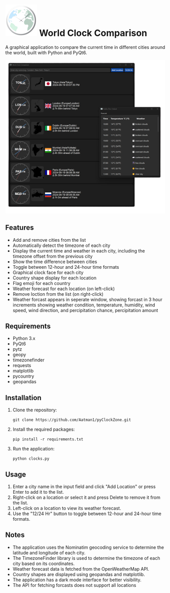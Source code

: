 # <img src="Wclock.png" alt="Logo" width="100" height="100"> World Clock Comparison 


A graphical application to compare the current time in different cities around the world, built with Python and PyQt6.

![World Clock Comparison](pyC.png)

## Features

- Add and remove cities from the list
- Automatically detect the timezone of each city
- Display the current time and weather in each city, including the timezone offset from the previous city
- Show the time difference between cities
- Toggle between 12-hour and 24-hour time formats
- Graphical clock face for each city
- Country shape display for each location
- Flag emoji for each country
- Weather forecast for each location (on left-click)
- Remove loction from the list (on right-click)
- Weather forcast appears in seperate window, showing forcast in 3 hour increments showing weather condition, temperature, humidity, wind speed, wind direction, and percipitation chance, percipitation amount

## Requirements

- Python 3.x
- PyQt6
- pytz
- geopy
- timezonefinder
- requests
- matplotlib
- pycountry
- geopandas

## Installation

1. Clone the repository:
   ```
   git clone https://github.com/Aatman1/pyClockZone.git
   ```
2. Install the required packages:
   ```
   pip install -r requirements.txt
   ```
3. Run the application:
   ```
   python clocks.py
   ```

## Usage

1. Enter a city name in the input field and click "Add Location" or press Enter to add it to the list.
2. Right-click on a location or select it and press Delete to remove it from the list.
3. Left-click on a location to view its weather forecast.
4. Use the "12/24 Hr" button to toggle between 12-hour and 24-hour time formats.

## Notes

- The application uses the Nominatim geocoding service to determine the latitude and longitude of each city.
- The TimezoneFinder library is used to determine the timezone of each city based on its coordinates.
- Weather forecast data is fetched from the OpenWeatherMap API.
- Country shapes are displayed using geopandas and matplotlib.
- The application has a dark mode interface for better visibility.
- The API for fetching forcasts does not support all locations


